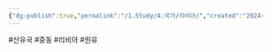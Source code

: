```yaml
---
{"dg-publish":true,"permalink":"/1.Study/4.국가/리비아/","created":"2024-11-20T21:02:30.073+09:00","updated":"2025-06-03T20:07:22.343+09:00"}
---
```


#산유국 #중동 #리비아 #원유 

